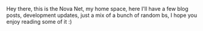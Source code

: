 Hey there, this is the Nova Net, my home space, here I'll have a few blog posts, development updates, just a mix of a bunch of random bs, I hope you enjoy reading some of it :)
